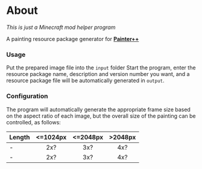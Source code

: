 # About
*This is just a Minecraft mod helper program*

A painting resource package generator for **[Painter++](https://www.curseforge.com/minecraft/mc-mods/paintings)**

### Usage
Put the prepared image file into the `input` folder
Start the program, enter the resource package name, description and version number you want, and a resource package file will be automatically generated in `output`.

### Configuration
The program will automatically generate the appropriate frame size based on the aspect ratio of each image, but the overall size of the painting can be controlled, as follows:

| Length | <=1024px | <=2048px | >2048px
|-| :-: | :-: | :-: |
|-| 2x? | 3x? | 4x? |
|-| 2x? | 3x? | 4x? |